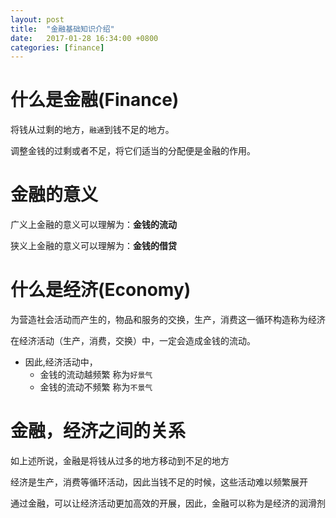 ```yaml
---
layout: post
title:  "金融基础知识介绍"
date:   2017-01-28 16:34:00 +0800
categories: [finance]
---
```


# 什么是金融(Finance)
将钱从过剩的地方，`融通`到钱不足的地方。

调整金钱的过剩或者不足，将它们适当的分配便是金融的作用。

# 金融的意义
广义上金融的意义可以理解为：**金钱的流动**

狭义上金融的意义可以理解为：**金钱的借贷**

# 什么是经济(Economy)
为营造社会活动而产生的，物品和服务的交换，生产，消费这一循环构造称为经济

在经济活动（生产，消费，交换）中，一定会造成金钱的流动。

* 因此,经济活动中，
  -  金钱的流动越频繁 称为`好景气`
  -  金钱的流动不频繁 称为`不景气`

# 金融，经济之间的关系
如上述所说，金融是将钱从过多的地方移动到不足的地方

经济是生产，消费等循环活动，因此当钱不足的时候，这些活动难以频繁展开

通过金融，可以让经济活动更加高效的开展，因此，金融可以称为是经济的润滑剂




